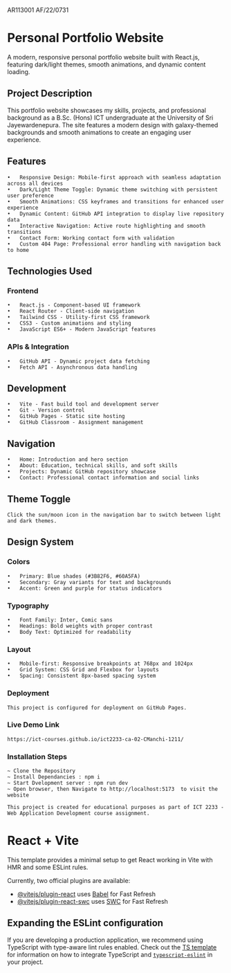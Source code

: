 AR113001
AF/22/0731



# Personal Portfolio Website
A modern, responsive personal portfolio website built with React.js, featuring dark/light themes, smooth animations, and dynamic content loading.
## Project Description
This portfolio website showcases my skills, projects, and professional background as a B.Sc. (Hons) ICT undergraduate at the University of Sri Jayewardenepura. The site features a modern design with galaxy-themed backgrounds and smooth animations to create an engaging user experience.
## Features
    •	Responsive Design: Mobile-first approach with seamless adaptation across all devices
    •	Dark/Light Theme Toggle: Dynamic theme switching with persistent user preference
    •	Smooth Animations: CSS keyframes and transitions for enhanced user experience
    •	Dynamic Content: GitHub API integration to display live repository data
    •	Interactive Navigation: Active route highlighting and smooth transitions
    •	Contact Form: Working contact form with validation
    •	Custom 404 Page: Professional error handling with navigation back to home
## Technologies Used
### Frontend
    •	React.js - Component-based UI framework
    •	React Router - Client-side navigation
    •	Tailwind CSS - Utility-first CSS framework
    •	CSS3 - Custom animations and styling
    •	JavaScript ES6+ - Modern JavaScript features
### APIs & Integration
    •	GitHub API - Dynamic project data fetching
    •	Fetch API - Asynchronous data handling
## Development
    •	Vite - Fast build tool and development server
    •	Git - Version control
    •	GitHub Pages - Static site hosting
    •	GitHub Classroom - Assignment management
## Navigation
    •	Home: Introduction and hero section
    •	About: Education, technical skills, and soft skills
    •	Projects: Dynamic GitHub repository showcase
    •	Contact: Professional contact information and social links
## Theme Toggle
    Click the sun/moon icon in the navigation bar to switch between light and dark themes. 
## Design System
### Colors
    •	Primary: Blue shades (#3B82F6, #60A5FA)
    •	Secondary: Gray variants for text and backgrounds
    •	Accent: Green and purple for status indicators
### Typography
    •	Font Family: Inter, Comic sans
    •	Headings: Bold weights with proper contrast
    •	Body Text: Optimized for readability
### Layout
    •	Mobile-first: Responsive breakpoints at 768px and 1024px
    •	Grid System: CSS Grid and Flexbox for layouts
    •	Spacing: Consistent 8px-based spacing system
### Deployment
    This project is configured for deployment on GitHub Pages.
### Live Demo Link
    https://ict-courses.github.io/ict2233-ca-02-CManchi-1211/
### Installation Steps
    ~ Clone the Repository
    ~ Install Dependancies : npm i
    ~ Start Dvelopment server : npm run dev
    ~ Open browser, then Navigate to http://localhost:5173  to visit the website

    This project is created for educational purposes as part of ICT 2233 - Web Application Development course assignment.













# React + Vite

This template provides a minimal setup to get React working in Vite with HMR and some ESLint rules.

Currently, two official plugins are available:

- [@vitejs/plugin-react](https://github.com/vitejs/vite-plugin-react/blob/main/packages/plugin-react) uses [Babel](https://babeljs.io/) for Fast Refresh
- [@vitejs/plugin-react-swc](https://github.com/vitejs/vite-plugin-react/blob/main/packages/plugin-react-swc) uses [SWC](https://swc.rs/) for Fast Refresh

## Expanding the ESLint configuration

If you are developing a production application, we recommend using TypeScript with type-aware lint rules enabled. Check out the [TS template](https://github.com/vitejs/vite/tree/main/packages/create-vite/template-react-ts) for information on how to integrate TypeScript and [`typescript-eslint`](https://typescript-eslint.io) in your project.
